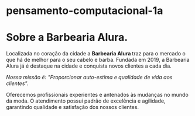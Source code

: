 # pensamento-computacional-1a
<h1>Sobre a Barbearia Alura.</h1>

<P> Localizada no coração da cidade a <strong> Barbearia Alura </strong> traz para o mercado o que há de melhor para o seu cabelo e barba. Fundada em 2019, a Barbearia Alura já é destaque na cidade e conquista novos clientes a cada dia. </P>

<P> <em> Nossa missão é: "Proporcionar auto-estima e qualidade de vida aos clientes".</em> </p>

<P> Oferecemos profissionais experientes e antenados às mudanças no mundo da moda. O atendimento possui padrão de excelência e agilidade, garantindo qualidade e satisfação dos nossos clientes. </P>
